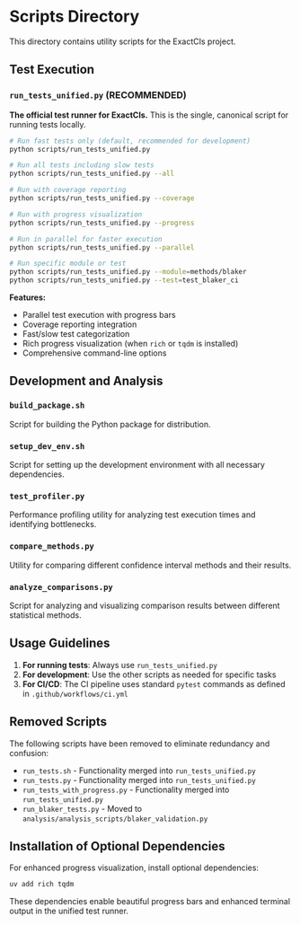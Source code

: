 # Scripts Directory

This directory contains utility scripts for the ExactCIs project.

## Test Execution

### `run_tests_unified.py` (RECOMMENDED)

**The official test runner for ExactCIs.** This is the single, canonical script for running tests locally.

```bash
# Run fast tests only (default, recommended for development)
python scripts/run_tests_unified.py

# Run all tests including slow tests
python scripts/run_tests_unified.py --all

# Run with coverage reporting
python scripts/run_tests_unified.py --coverage

# Run with progress visualization
python scripts/run_tests_unified.py --progress

# Run in parallel for faster execution
python scripts/run_tests_unified.py --parallel

# Run specific module or test
python scripts/run_tests_unified.py --module=methods/blaker
python scripts/run_tests_unified.py --test=test_blaker_ci
```

**Features:**
- Parallel test execution with progress bars
- Coverage reporting integration
- Fast/slow test categorization
- Rich progress visualization (when `rich` or `tqdm` is installed)
- Comprehensive command-line options

## Development and Analysis

### `build_package.sh`
Script for building the Python package for distribution.

### `setup_dev_env.sh`
Script for setting up the development environment with all necessary dependencies.

### `test_profiler.py`
Performance profiling utility for analyzing test execution times and identifying bottlenecks.

### `compare_methods.py`
Utility for comparing different confidence interval methods and their results.

### `analyze_comparisons.py`
Script for analyzing and visualizing comparison results between different statistical methods.

## Usage Guidelines

1. **For running tests**: Always use `run_tests_unified.py`
2. **For development**: Use the other scripts as needed for specific tasks
3. **For CI/CD**: The CI pipeline uses standard `pytest` commands as defined in `.github/workflows/ci.yml`

## Removed Scripts

The following scripts have been removed to eliminate redundancy and confusion:

- `run_tests.sh` - Functionality merged into `run_tests_unified.py`
- `run_tests.py` - Functionality merged into `run_tests_unified.py`
- `run_tests_with_progress.py` - Functionality merged into `run_tests_unified.py`
- `run_blaker_tests.py` - Moved to `analysis/analysis_scripts/blaker_validation.py`

## Installation of Optional Dependencies

For enhanced progress visualization, install optional dependencies:

```bash
uv add rich tqdm
```

These dependencies enable beautiful progress bars and enhanced terminal output in the unified test runner.